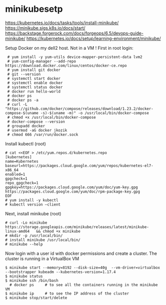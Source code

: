 # minikubesetp
https://kubernetes.io/docs/tasks/tools/install-minikube/
https://minikube.sigs.k8s.io/docs/start/
https://backstage.forgerock.com/docs/forgeops/6.5/devops-guide-minikube/
https://kubernetes.io/docs/setup/learning-environment/minikube/

Setup Docker on my dell2 host.  Not in a VM ! First in root login:
```
 # yum install -y yum-utils device-mapper-persistent-data lvm2
 # yum-config-manager --add-repo https://download.docker.com/linux/centos/docker-ce.repo
 # yum install git docker
 # git --version
 # systemctl start docker
 # systemctl enable docker
 # systemctl status docker
 # docker run hello-world
 # docker ps
 # docker ps -a
 # curl -L "https://github.com/docker/compose/releases/download/1.23.2/docker-compose-$(uname -s)-$(uname -m)" -o /usr/local/bin/docker-compose
 # chmod +x /usr/local/bin/docker-compose
 # docker-compose --version
 # groupadd docker
 # usermod -aG docker jkozik
 # chmod 666 /var/run/docker.sock
```
Install kubectl (root)
```
# cat <<EOF > /etc/yum.repos.d/kubernetes.repo
[kubernetes]
name=Kubernetes
baseurl=https://packages.cloud.google.com/yum/repos/kubernetes-el7-x86_64
enabled=1
gpgcheck=1
repo_gpgcheck=1
gpgkey=https://packages.cloud.google.com/yum/doc/yum-key.gpg https://packages.cloud.google.com/yum/doc/rpm-package-key.gpg
EOF
# yum install -y kubectl
# kubectl version –client
```
Next, install minikube (root) 
```
# curl -Lo minikube https://storage.googleapis.com/minikube/releases/latest/minikube-linux-amd64   && chmod +x minikube
# mkdir -p /usr/local/bin/
# install minikube /usr/local/bin/
# minikube --help
```
Now login with a user id with docker permissions and create a cluster.  The cluster is running in a VirtualBox VM
```
$ minikube start --memory=8192 --disk-size=40g  --vm-driver=virtualbox --bootstrapper kubeadm --kubernetes-version=1.17.4
$ minikube status
$ minikube ssh /bin/bash
  # docker ps     # to see all the containers running in the minikube VM
$ minikube ip     # to see the IP address of the cluster  
$ minikube stop/start/delete
```
 
  
